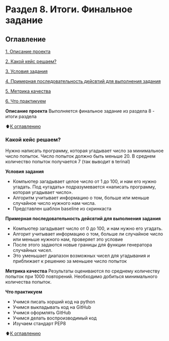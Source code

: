 # Раздел 8. Итоги. Финальное задание

## Оглавление 
[1. Описание проекта](https://github.com/Anturui/sf_data_science/tree/main/project_0_20_counts/readme.md#Описание-проекта)

[2. Какой кейс решаем?](https://github.com/Anturui/sf_data_science/tree/main/project_0_20_counts/readme.md#Какой-кейс-решаем?)

[3. Условия задания](https://github.com/Anturui/sf_data_science/tree/main/project_0_20_counts/readme.md#Условия-задания)

[4. Примерная последовательность дейсвтий для выполнения задания](https://github.com/Anturui/sf_data_science/tree/main/project_0_20_counts/readme.md#Примерная-последовательность-дейсвтий-для-выполнения-задания)

[5. Метрика качества](https://github.com/Anturui/sf_data_science/tree/main/project_0_20_counts/readme.md#Метрика-качества)

[6. Что практикуем](https://github.com/Anturui/sf_data_science/tree/main/project_0_20_counts/readme.md#Что-практикуем)

**Описание проекта**
Выполняется финальное задание из раздела 8 - итоги раздела

:arrow_up:[К оглавлению](https://github.com/Anturui/sf_data_science/tree/main/project_0_20_counts/readme.md#Оглавление)

### Какой кейс решаем?
Нужно написать программу, которая угадывает число за минимальное число попыток. 
Число попыток должно быть меньше 20.
В среднем количество попыток получается 7 (так выводит в terinal)

**Условия задания**
- Компьютер загадывает целое число от 1 до 100, и нам его нужно угадать. Под «угадать» подразумевается «написать программу, которая угадывает число».
- Алгоритм учитывает информацию о том, больше или меньше случайное число нужного нам числа.
- Представлен шаблон baseline из скринкаста

**Примерная последовательность дейсвтий для выполнения задания** 
- Компьютер загадывает число от 0 до 100, и нам нужно его угадать. 
- Алгорит учитывает информацию о том, больше ли случайное число или меньше нужного нам, проверяет это условие
- После этого задаются новые границы для функции генератора случайных чисел. 
- Это уменьшает диапазон возможных чисел для угадывания и приближает к решению за меньшее число попыток

**Метрика качества**
Результаты оцениваются по среднему количеству попыток при 1000 повторений. Необходимо добиться минимального количества попыток.  

**Что практикуем** 
- Учимся писать хорший код на python 
- Учимся выкладывать код на GitHub 
- Учимся оформлять GitHub 
- Учимся делать воспроизводимый код 
- Изучаем стандарт PEP8

:arrow_up:[К оглавлению](https://github.com/Anturui/sf_data_science/tree/main/project_0_20_counts/readme.md#Оглавление)